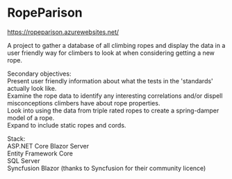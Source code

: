 # RopeParison

https://ropeparison.azurewebsites.net/  
  
A project to gather a database of all climbing ropes and display the data in a user friendly way for climbers to look at when considering getting a new rope.  
  
Secondary objectives:  
Present user friendly information about what the tests in the 'standards' actually look like.  
Examine the rope data to identify any interesting correlations and/or dispell misconceptions climbers have about rope properties.  
Look into using the data from triple rated ropes to create a spring-damper model of a rope.  
Expand to include static ropes and cords.
  
Stack:  
ASP.NET Core Blazor Server  
Entity Framework Core  
SQL Server  
Syncfusion Blazor (thanks to Syncfusion for their community licence)  
